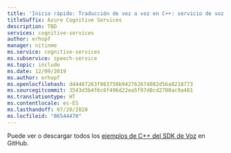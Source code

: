 ```yaml
---
title: 'Inicio rápido: Traducción de voz a voz en C++: servicio de voz'
titleSuffix: Azure Cognitive Services
description: TBD
services: cognitive-services
author: erhopf
manager: nitinme
ms.service: cognitive-services
ms.subservice: speech-service
ms.topic: include
ms.date: 12/09/2019
ms.author: erhopf
ms.openlocfilehash: dd4487263f063750b942762674082d56a8218773
ms.sourcegitcommit: 3543d3b4f6c6f496d22ea5f97d8cd2700ac9a481
ms.translationtype: HT
ms.contentlocale: es-ES
ms.lasthandoff: 07/20/2020
ms.locfileid: "86544470"
---
```

Puede ver o descargar todos los <a href="https://aka.ms/speech/github-cpp">ejemplos de C++ del SDK de Voz</a> en GitHub. 